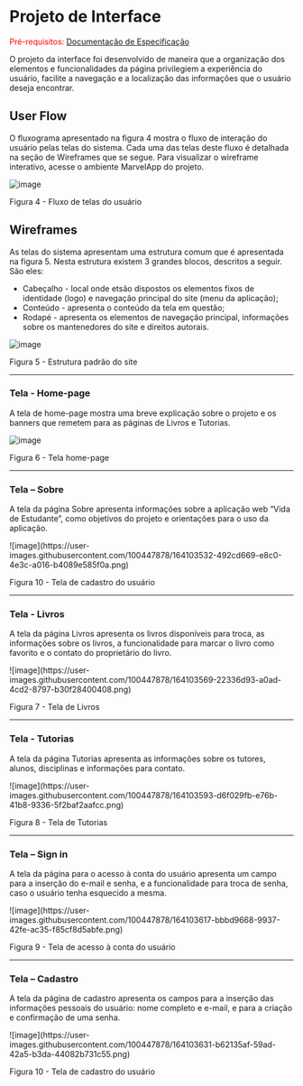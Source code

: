 
# Projeto de Interface

<span style="color:red">Pré-requisitos: <a href="https://github.com/ICEI-PUC-Minas-PMV-ADS/pmv-ads-2022-1-e1-proj-web-t3-vida-de-estudante/blob/main/docs/02-Especificação%20do%20Projeto.md"> Documentação de Especificação</a></span>

O projeto da interface foi desenvolvido de maneira que a organização dos elementos e funcionalidades da página privilegiem a experiência do usuário, facilite a navegação e a localização das informações que o usuário deseja encontrar.

## User Flow

O fluxograma apresentado na figura 4 mostra o fluxo de interação do usuário pelas telas do sistema. Cada uma das telas deste fluxo é detalhada na seção de Wireframes que se segue. Para visualizar o wireframe interativo, acesse o ambiente MarvelApp do projeto.

![image](https://user-images.githubusercontent.com/100447878/164073432-97370b51-f334-4c11-b68d-16509af219ef.png)
<p>Figura 4 - Fluxo de telas do usuário</p>

## Wireframes

As telas do sistema apresentam uma estrutura comum que é apresentada na figura 5. Nesta estrutura existem 3 grandes blocos, descritos a seguir. São eles:
<ul><li>Cabeçalho - local onde etsão dispostos os elementos fixos de identidade (logo) e navegação principal do site (menu da aplicação);</li>
<li>Conteúdo - apresenta o conteúdo da tela em questão;</li>
<li>Rodapé - apresenta os elementos de navegação principal, informações sobre os mantenedores do site e direitos autorais.</li></ul>

![image](https://user-images.githubusercontent.com/100447878/164074128-7b006e50-8621-4964-b0fd-07a90e626673.png)
<p>Figura 5 - Estrutura padrão do site</p>
<hr>
<h3><b>Tela - Home-page</b></h3>
<p>A tela de home-page mostra uma breve explicação sobre o projeto e os banners que remetem para as páginas de Livros e Tutorias.</p>

![image](https://user-images.githubusercontent.com/100447878/164103270-effd2bef-59ad-4f11-8f5d-992d1fce148f.png) 
<p>Figura 6 - Tela home-page</p>
<hr>
<h3><b>Tela – Sobre</b></h3>
<p>A tela da página Sobre apresenta informações sobre a aplicação web “Vida de Estudante”, como objetivos do projeto e orientações para o uso da aplicação.</p>
![image](https://user-images.githubusercontent.com/100447878/164103532-492cd669-e8c0-4e3c-a016-b4089e585f0a.png)
<p>Figura 10 - Tela de cadastro do usuário</p>
<hr>
<h3><b>Tela - Livros</b></h3>
<p>A tela da página Livros apresenta os livros disponíveis para troca, as informações sobre os livros, a funcionalidade para marcar o livro como favorito e o contato do proprietário do livro.</p>
![image](https://user-images.githubusercontent.com/100447878/164103569-22336d93-a0ad-4cd2-8797-b30f28400408.png)
<p>Figura 7 - Tela de Livros</p>
<hr>
<h3><b>Tela - Tutorias</b></h3>
<p>A tela da página Tutorias apresenta as informações sobre os tutores, alunos, disciplinas e informações para contato.</p>
![image](https://user-images.githubusercontent.com/100447878/164103593-d6f029fb-e76b-41b8-9336-5f2baf2aafcc.png)
<p>Figura 8 - Tela de Tutorias</p>
<hr>
<h3><b>Tela – Sign in</b></h3>
<p>A tela da página para o acesso à conta do usuário apresenta um campo para a inserção do e-mail e senha, e a funcionalidade para troca de senha, caso o usuário tenha esquecido a mesma.</p>
![image](https://user-images.githubusercontent.com/100447878/164103617-bbbd9668-9937-42fe-ac35-f85cf8d5abfe.png)
<p>Figura 9 - Tela de acesso à conta do usuário</p>
<hr>
<h3><b>Tela – Cadastro</b></h3>
<p>A tela da página de cadastro apresenta os campos para a inserção das informações pessoais do usuário: nome completo e e-mail, e para a criação e confirmação de uma senha.</p>
![image](https://user-images.githubusercontent.com/100447878/164103631-b62135af-59ad-42a5-b3da-44082b731c55.png)
<p>Figura 10 - Tela de cadastro do usuário</p>
